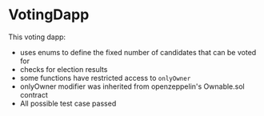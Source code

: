 # VotingDapp

This voting dapp:
- uses enums to define the fixed number of candidates that can be voted for
- checks for election results
- some functions have restricted access to `onlyOwner`
- onlyOwner modifier was inherited from openzeppelin's Ownable.sol contract
- All possible test case passed
